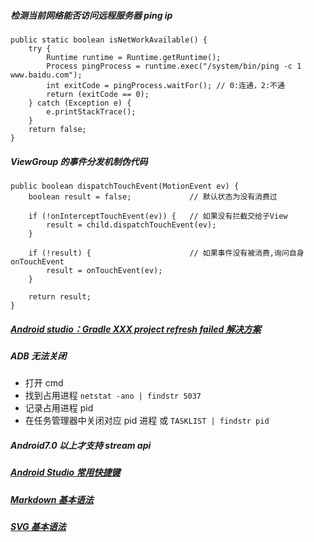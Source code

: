 ##### 检测当前网络能否访问远程服务器 ping ip
```
public static boolean isNetWorkAvailable() {
    try {
        Runtime runtime = Runtime.getRuntime();
        Process pingProcess = runtime.exec("/system/bin/ping -c 1 www.baidu.com");
        int exitCode = pingProcess.waitFor(); // 0:连通，2:不通
        return (exitCode == 0);
    } catch (Exception e) {
        e.printStackTrace();
    }
    return false;
}
```

##### ViewGroup 的事件分发机制伪代码
```
public boolean dispatchTouchEvent(MotionEvent ev) {
    boolean result = false;             // 默认状态为没有消费过

    if (!onInterceptTouchEvent(ev)) {   // 如果没有拦截交给子View
        result = child.dispatchTouchEvent(ev);
    }

    if (!result) {                      // 如果事件没有被消费,询问自身onTouchEvent
        result = onTouchEvent(ev);
    }

    return result;
}
```

##### [Android studio：Gradle XXX project refresh failed 解决方案](https://github.com/gavinxxxxxx/node/blob/master/md/gradle-project-refresh-failed.md)

##### ADB 无法关闭
- 打开 cmd
- 找到占用进程 `netstat -ano | findstr 5037`
- 记录占用进程 pid
- 在任务管理器中关闭对应 pid 进程 或 `TASKLIST | findstr pid`

##### Android7.0 以上才支持 stream api

##### [Android Studio 常用快捷键](https://github.com/gavinxxxxxx/node/blob/master/md/studio-shortcut-key.md)

##### [Markdown 基本语法](https://github.com/gavinxxxxxx/node/blob/master/md/markdown-syntax.md)

##### [SVG 基本语法](https://github.com/gavinxxxxxx/node/blob/master/md/svg-syntax.md)
